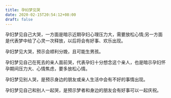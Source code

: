 ```yaml
---
title: 孕妇梦见哭
date: 2020-02-15T20:54:12+08:00
draft: false
---
```


孕妇梦见自己大哭，一方面是暗示近期孕妇心理压力大，需要放松心情;另一方面是代表梦中给了心灵一次释放，以后将会有好事、欢乐出现。


孕妇梦见大哭，预示会顺利分娩，且可能生男孩。


孕妇梦见自己在死去的亲人面前哭，代表孕妇十分想念这个亲人，也是暗示孕妇怀孕期间压力大、心情焦虑，要多放松心情。


孕妇梦见别人哭，是预示身边的朋友或亲人生活中会有不好的事情出现。


孕妇梦见自己和别人一起哭，是预示梦者和身边的朋友会有好事可以一起庆祝。


